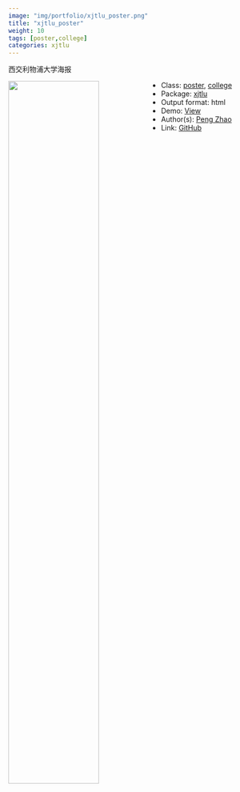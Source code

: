 ```yaml
---
image: "img/portfolio/xjtlu_poster.png"
title: "xjtlu_poster"
weight: 10
tags: [poster,college]
categories: xjtlu
---
```


西交利物浦大学海报

<!--more-->

<p><a href="../../img/portfolio/xjtlu_poster.png"><img class = "jf-image-shadow" src="../../img/portfolio/xjtlu_poster.png", width="60%"  align="left"></a></p>



- Class: [poster](../../tags/poster), [college](../../tags/college)
- Package: [xjtlu](xjtlu)
- Output format: html
- Demo: [View](https://openr.pzhao.org/poster/xjtlu/)
- Author(s): [Peng Zhao](https://pzhao.org)
- Link: [GitHub](https://github.com/pzhaonet/xjtlu)


